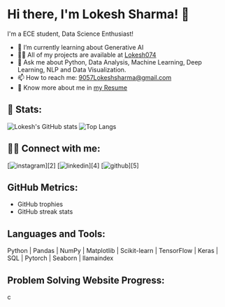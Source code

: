 # Hi there, I'm Lokesh Sharma! 👋

I'm a ECE student, Data Science Enthusiast!

- 🌱 I’m currently learning about Generative AI 
- 👨‍💻 All of my projects are available at [Lokesh074](https://github.com/lokesh074)
- 💬 Ask me about Python, Data Analysis, Machine Learning, Deep Learning, NLP and Data Visualization.
- 📫 How to reach me: 9057Lokeshsharma@gmail.com
- 📄 Know more about me in [my Resume](https://drive.google.com/file/d/1V1CLtHnR4Iv1gmKpj7-fjCq5my8vZjI8/view?usp=sharing)

## 👦 Stats:
![Lokesh's GitHub stats](https://github-readme-stats.vercel.app/api?username=lokesh074&show_icons=true&theme=radical)
![Top Langs](https://github-readme-stats.vercel.app/api/top-langs/?username=lokesh074&theme=tokyonight)
## 👨‍💻 Connect with me:
[![instagram](https://github.com/shikhar1020jais1/Git-Social/blob/master/Icons/Instagram.png (https://www.instagram.com/lokesh_iii/?igsh=NmNvZ20zOWY5dDhx))][2]
[![linkedin](https://github.com/shikhar1020jais1/Git-Social/blob/master/Icons/LinkedIn.png (www.linkedin.com/in/lokesh-sharma9783))][4]
[![github](https://github.com/shikhar1020jais1/Git-Social/blob/master/Icons/Github.png (https://github.com/lokesh074))][5]



## GitHub Metrics:
- GitHub trophies
- GitHub streak stats

## Languages and Tools:
Python | Pandas | NumPy | Matplotlib | Scikit-learn | TensorFlow | Keras | SQL | Pytorch | Seaborn | llamaindex

## Problem Solving Website Progress:
c

